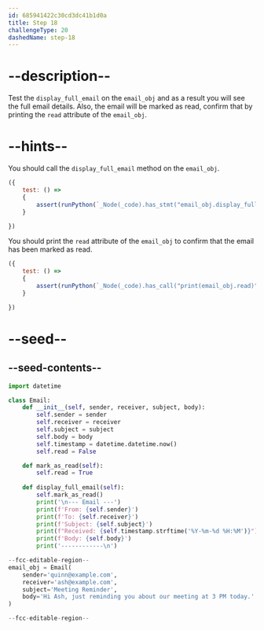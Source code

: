 ```yaml
---
id: 685941422c30cd3dc41b1d0a
title: Step 18
challengeType: 20
dashedName: step-18
---
```


# --description--

Test the `display_full_email` on the `email_obj` and as a result you will see the full email details. Also, the email will be marked as read, confirm that by printing the `read` attribute of the `email_obj`.

# --hints--

You should call the `display_full_email` method on the `email_obj`.

```js
({
    test: () => 
    {
        assert(runPython(`_Node(_code).has_stmt("email_obj.display_full_email()")`))
    }

})
```

You should print the `read` attribute of the `email_obj` to confirm that the email has been marked as read.

```js
({
    test: () => 
    {
        assert(runPython(`_Node(_code).has_call("print(email_obj.read)")`))
    }

})
```

# --seed--

## --seed-contents--

```py
import datetime

class Email:
    def __init__(self, sender, receiver, subject, body):
        self.sender = sender
        self.receiver = receiver
        self.subject = subject
        self.body = body
        self.timestamp = datetime.datetime.now()
        self.read = False

    def mark_as_read(self):
        self.read = True
    
    def display_full_email(self):
        self.mark_as_read()
        print('\n--- Email ---')
        print(f'From: {self.sender}')
        print(f'To: {self.receiver}')
        print(f'Subject: {self.subject}')
        print(f"Received: {self.timestamp.strftime('%Y-%m-%d %H:%M')}")
        print(f'Body: {self.body}')
        print('------------\n')

--fcc-editable-region--
email_obj = Email(
    sender='quinn@example.com',
    receiver='ash@example.com',
    subject='Meeting Reminder',
    body='Hi Ash, just reminding you about our meeting at 3 PM today.'
)

--fcc-editable-region--
```
